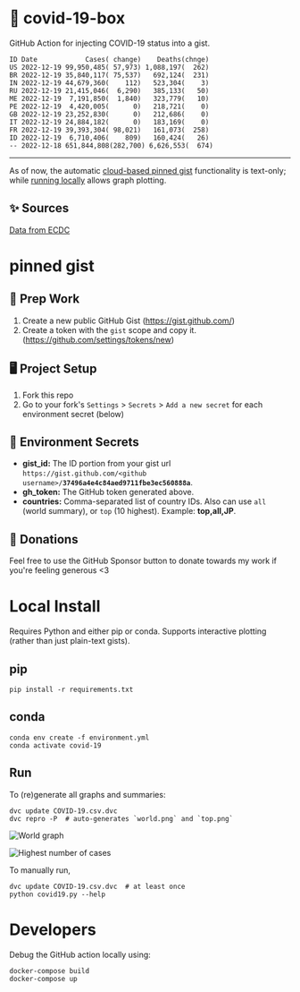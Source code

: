# 🏥 covid-19-box

GitHub Action for injecting COVID-19 status into a gist.

```
ID Date            Cases( change)    Deaths(chnge)
US 2022-12-19 99,950,485( 57,973) 1,088,197(  262)
BR 2022-12-19 35,840,117( 75,537)   692,124(  231)
IN 2022-12-19 44,679,360(    112)   523,304(    3)
RU 2022-12-19 21,415,046(  6,290)   385,133(   50)
ME 2022-12-19  7,191,850(  1,840)   323,779(   10)
PE 2022-12-19  4,420,005(      0)   218,721(    0)
GB 2022-12-19 23,252,830(      0)   212,686(    0)
IT 2022-12-19 24,884,182(      0)   183,169(    0)
FR 2022-12-19 39,393,304( 98,021)   161,073(  258)
ID 2022-12-19  6,710,406(    809)   160,424(   26)
-- 2022-12-18 651,844,808(282,700) 6,626,553(  674)
```

---

As of now, the automatic [cloud-based pinned gist](#pinned-gist) functionality is text-only;
while [running locally](#local-install) allows graph plotting.

## ✨ Sources

[Data from ECDC](https://www.ecdc.europa.eu/en/publications-data/download-todays-data-geographic-distribution-covid-19-cases-worldwide)

# pinned gist

## 🎒 Prep Work
1. Create a new public GitHub Gist (https://gist.github.com/)
1. Create a token with the `gist` scope and copy it. (https://github.com/settings/tokens/new)

## 🖥 Project Setup
1. Fork this repo
1. Go to your fork's `Settings` > `Secrets` > `Add a new secret` for each environment secret (below)

## 🤫 Environment Secrets
- **gist_id:** The ID portion from your gist url `https://gist.github.com/<github username>/`**`37496a4e4c84aed9711fbe3ec560888a`**.
- **gh_token:** The GitHub token generated above.
- **countries:** Comma-separated list of country IDs. Also can use `all` (world summary), or `top` (10 highest). Example: **top,all,JP**.

## 💸 Donations

Feel free to use the GitHub Sponsor button to donate towards my work if you're feeling generous <3

# Local Install

Requires Python and either pip or conda. Supports interactive plotting (rather than just plain-text gists).

## pip

```
pip install -r requirements.txt
```

## conda

```
conda env create -f environment.yml
conda activate covid-19
```

## Run

To (re)generate all graphs and summaries:

```
dvc update COVID-19.csv.dvc
dvc repro -P  # auto-generates `world.png` and `top.png`
```

![World graph](world.png)

![Highest number of cases](top.png)

To manually run,

```
dvc update COVID-19.csv.dvc  # at least once
python covid19.py --help
```

# Developers

Debug the GitHub action locally using:

```
docker-compose build
docker-compose up
```

